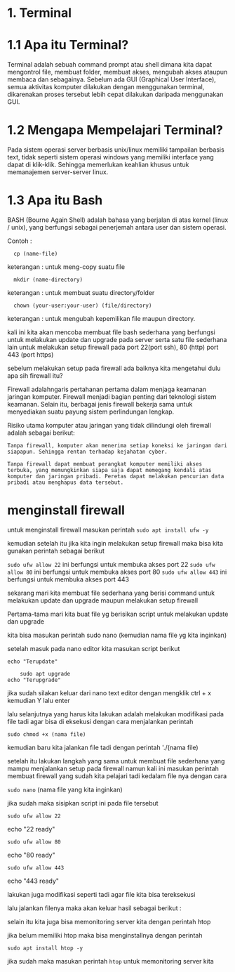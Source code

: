 # 1. Terminal
# 1.1 Apa itu Terminal?

Terminal adalah sebuah command prompt atau shell dimana kita dapat mengontrol file, membuat folder, membuat akses, mengubah akses ataupun membaca dan sebagainya. Sebelum ada GUI (Graphical User Interface), semua aktivitas komputer dilakukan dengan menggunakan terminal, dikarenakan proses tersebut lebih cepat dilakukan daripada menggunakan GUI.
# 1.2 Mengapa Mempelajari Terminal?

Pada sistem operasi server berbasis unix/linux memiliki tampailan berbasis text, tidak seperti sistem operasi windows yang memiliki interface yang dapat di klik-klik. Sehingga memerlukan keahlian khusus untuk memanajemen server-server linux.
# 1.3 Apa itu Bash

BASH (Bourne Again Shell) adalah bahasa yang berjalan di atas kernel (linux / unix), yang berfungsi sebagai penerjemah antara user dan sistem operasi.

Contoh :

      cp (name-file)

keterangan : untuk meng-copy suatu file
```
  mkdir (name-directory)
```  
keterangan : untuk membuat suatu directory/folder

```
  chown (your-user:your-user) (file/directory)
```

keterangan : untuk mengubah kepemilikan file maupun directory.

kali ini kita akan mencoba membuat file bash sederhana yang berfungsi untuk melakukan update dan upgrade pada server serta satu file sederhana lain untuk melakukan setup firewall pada port 22(port ssh), 80 (http) port 443 (port https)

sebelum melakukan setup pada firewall ada baiknya kita mengetahui dulu apa sih firewall itu?

Firewall adalahngaris pertahanan pertama dalam menjaga keamanan jaringan komputer. Firewall menjadi bagian penting dari teknologi sistem keamanan. Selain itu, berbagai jenis firewall bekerja sama untuk menyediakan suatu payung sistem perlindungan lengkap.

Risiko utama komputer atau jaringan yang tidak dilindungi oleh firewall adalah sebagai berikut:

    Tanpa firewall, komputer akan menerima setiap koneksi ke jaringan dari siapapun. Sehingga rentan terhadap kejahatan cyber.

    Tanpa firewall dapat membuat perangkat komputer memiliki akses terbuka, yang memungkinkan siapa saja dapat memegang kendali atas komputer dan jaringan pribadi. Peretas dapat melakukan pencurian data pribadi atau menghapus data tersebut.

# menginstall firewall

untuk menginstall firewall masukan perintah ```sudo apt install ufw -y```


kemudian setelah itu jika kita ingin melakukan setup firewall maka bisa kita gunakan perintah sebagai berikut 

```sudo ufw allow 22```   ini berfungsi untuk membuka akses port 22
```sudo ufw allow 80```   ini berfungsi untuk membuka akses port 80
```sudo ufw allow 443```  ini berfungsi untuk membuka akses port 443




sekarang mari kita membuat file sederhana yang berisi command untuk melakukan update dan upgrade maupun melakukan setup firewall

Pertama-tama mari kita buat file yg berisikan script untuk melakukan update dan upgrade

kita bisa masukan perintah sudo nano (kemudian nama file yg kita inginkan)

setelah masuk pada nano editor kita masukan script berikut 

``` sudo apt update 
echo "Terupdate"

    sudo apt upgrade
echo "Terupgrade"

```

jika sudah silakan keluar dari nano text editor dengan mengklik ctrl + x kemudian Y lalu enter

lalu selanjutnya yang harus kita lakukan adalah melakukan modifikasi pada file tadi agar bisa di eksekusi dengan cara menjalankan perintah 

```sudo chmod +x (nama file)```

kemudian baru kita jalankan file tadi dengan perintah './(nama file)



setelah itu lakukan langkah yang sama untuk membuat file sederhana yang mampu menjalankan setup pada firewall namun kali ini masukan perintah membuat firewall yang sudah kita pelajari tadi kedalam file nya dengan cara

`sudo nano` (nama file yang kita inginkan)

jika sudah maka sisipkan script ini pada file tersebut


```sudo ufw allow 22``` 

echo "22 ready" 

```sudo ufw allow 80```

echo "80 ready"

```sudo ufw allow 443``` 

echo "443 ready"

lakukan juga modifikasi seperti tadi agar file kita bisa tereksekusi

lalu jalankan filenya maka akan keluar hasil sebagai berikut :




selain itu kita juga bisa memonitoring server kita dengan perintah htop

jika belum memiliki htop maka bisa menginstallnya dengan perintah 

```sudo apt install htop -y```

jika sudah maka masukan perintah ```htop``` untuk memonitoring server kita


































